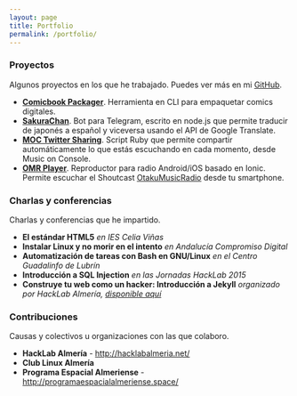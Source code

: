 ```yaml
---
layout: page
title: Portfolio
permalink: /portfolio/
---
```


### Proyectos
Algunos proyectos en los que he trabajado. Puedes ver más en mi [GitHub](https://github.com/JuanjoSalvador/).

  * [**Comicbook Packager**](http://juanjosalvador.es/2015/11/11/Comicbook-Packager-mi-autoempaquetador-de-comics/). Herramienta en CLI para empaquetar comics digitales. 
  * [**SakuraChan**](https://github.com/JuanjoSalvador/SakuraChan). Bot para Telegram, escrito en node.js que permite traducir de japonés a español y viceversa usando el API de Google Translate.
  * [**MOC Twitter Sharing**](https://github.com/JuanjoSalvador/moc-twitter-sharing). Script Ruby que permite compartir automáticamente lo que estás escuchando en cada momento, desde Music on Console.
  * [**OMR Player**](https://github.com/JuanjoSalvador/otaku-music-radio-player). Reproductor para radio Android/iOS basado en Ionic. Permite escuchar el Shoutcast [OtakuMusicRadio](https://www.otakumusicradio.com) desde tu smartphone. 

### Charlas y conferencias
Charlas y conferencias que he impartido.

  * **El estándar HTML5** *en IES Celia Viñas*
  * **Instalar Linux y no morir en el intento** *en Andalucía Compromiso Digital*
  * **Automatización de tareas con Bash en GNU/Linux** *en el Centro Guadalinfo de Lubrín*
  * **Introducción a SQL Injection** *en las Jornadas HackLab 2015*
  * **Construye tu web como un hacker: Introducción a Jekyll** *organizado por HackLab Almería, [disponible aquí](http://juanjosalvador.es/presentaciones/jekyll.html)*

### Contribuciones
Causas y colectivos u organizaciones con las que colaboro.

  * **HackLab Almería** - http://hacklabalmeria.net/
  * **Club Linux Almería**
  * **Programa Espacial Almeriense** - http://programaespacialalmeriense.space/
